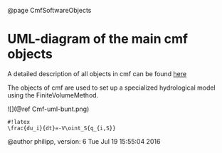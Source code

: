 @page CmfSoftwareObjects

# UML-diagram of the main cmf objects

A detailed description of all objects in cmf can be found
[here](/chrome/site/doxygen/inherits.html)

The objects of cmf are used to set up a specialized hydrological model
using the FiniteVolumeMethod.

![](@ref Cmf-uml-bunt.png)

    #!latex
    \frac{du_i}{dt}=-V\oint_S{q_{i,S}}

@author philipp, version: 6 Tue Jul 19 15:55:04 2016
